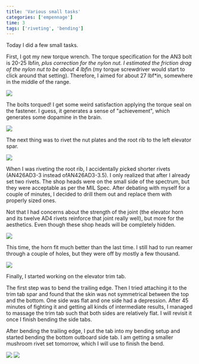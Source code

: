 ```yaml
---
title: 'Various small tasks'
categories: ['empennage']
time: 3
tags: ['riveting', 'bending']
---
```


Today I did a few small tasks.

<!-- more -->

First, I got my new torque wrench. The torque specification for the AN3 bolt is 20-25 lbf*in, plus correction for the nylon nut. I estimated the friction drag of the nylon nut to be about 4 lbf*in (my torque screwdriver would start to click around that setting). Therefore, I aimed for about 27 lbf*in, somewhere in the middle of the range.

![](0-new-torque-wrench.jpeg)

The bolts torqued! I get some weird satisfaction applying the torque seal on the fastener. I guess, it generates a sense of "achievement", which generates some dopamine in the brain.  

![](1-bolts-torqued.jpeg)

The next thing was to rivet the nut plates and the root rib to the left elevator spar.

![](2-riveted-the-nut-plates.jpeg)

When I was riveting the root rib, I accidentally picked shorter rivets (AN426AD3-3 instead ofAN426AD3-3.5). I only realized that after I already set two rivets. The shop heads were on the small side of the spectrum, but they were acceptable as per the MIL Spec. After debating with myself for a couple of minutes, I decided to drill them out and replace them with properly sized ones.

Not that I had concerns about the strength of the joint (the elevator horn and its twelve AD4 rivets reinforce that joint really well), but more for the aesthetics. Even though these shop heads will be completely hidden.

![](3-the-attached-root-rib.jpeg)

This time, the horn fit much better than the last time. I still had to run reamer through a couple of holes, but they were off by mostly a few thousand.

![](4-the-horn-riveted-to-the-spar.jpeg)

Finally, I started working on the elevator trim tab.

The first step was to bend the trailing edge. Then I tried attaching it to the trim tab spar and found that the skin was not symmetrical between the top and the bottom. One side was flat and one side had a depression. After 45 minutes of fighting it and getting all kinds of intermediate results, I managed to massage the trim tab such that both sides are relatively flat. I will revisit it once I finish bending the side tabs.

After bending the trailing edge, I put the tab into my bending setup and started bending the bottom outboard side tab. I am getting a smaller mushroom rivet set tomorrow, which I will use to finish the bend. 

![](5-bending-setup.jpeg)
![](6-bottom-tab-bent.jpeg)